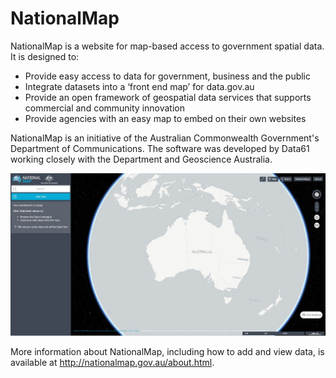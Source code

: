 # NationalMap

NationalMap is a website for map-based access to government spatial data. It is designed to:

* Provide easy access to data for government, business and the public
* Integrate datasets into a ‘front end map’ for data.gov.au
* Provide an open framework of geospatial data services that supports commercial and community innovation
* Provide agencies with an easy map to embed on their own websites

NationalMap is an initiative of the Australian Commonwealth Government's Department of Communications. The software was developed by Data61 working closely with the Department and Geoscience Australia.

![screen capture of NationalMap website showing Australia](https://github.com/ajbar7/allan-toolkit-test/blob/master/docs/pictures/NationalMap-20170323.JPG?raw=true)

More information about NationalMap, including how to add and view data, is available at http://nationalmap.gov.au/about.html.
